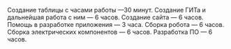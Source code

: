Создание таблицы с часами работы —30 минут.
Создание ГИТа и дальнейшая работа с ним — 6 часов.
Создание сайта — 6 часов.
Помощь в разработке приложения — 3 часа.
Сборка робота — 6 часов.
Сборка электрических компонентов — 6 часов.
Разработка ПО — 6 часов.
